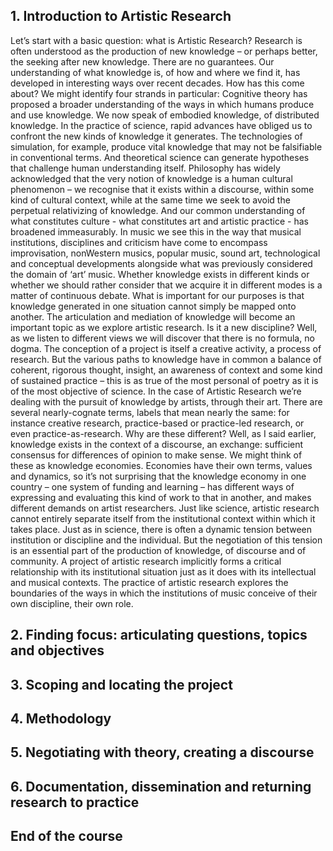 ## 1. Introduction to Artistic Research

Let’s start with a basic question: what is Artistic Research? Research is often understood as the production of new knowledge – or perhaps better, the seeking after new knowledge. There are no guarantees. Our understanding of what knowledge is, of how and where we find it, has developed in interesting ways over recent decades. How has this come about? We might identify four strands in particular: Cognitive theory has proposed a broader understanding of the ways in which humans produce and use knowledge. We now speak of embodied knowledge, of distributed knowledge. In the practice of science, rapid advances have obliged us to confront the new kinds of knowledge it generates. The technologies of simulation, for example, produce vital knowledge that may not be falsifiable in conventional terms. And theoretical science can generate hypotheses that challenge human understanding itself. Philosophy has widely acknowledged that the very notion of knowledge is a human cultural phenomenon – we recognise that it exists within a discourse, within some kind of cultural context, while at the same time we seek to avoid the perpetual relativizing of knowledge. And our common understanding of what constitutes culture - what constitutes art and artistic practice - has broadened immeasurably. In music we see this in the way that musical institutions, disciplines and criticism have come to encompass improvisation, nonWestern musics, popular music, sound art, technological and conceptual developments alongside what was previously considered the domain of ‘art’ music. Whether knowledge exists in different kinds or whether we should rather consider that we acquire it in different modes is a matter of continuous debate. What is important for our purposes is that knowledge generated in one situation cannot simply be mapped onto another. The articulation and mediation of knowledge will become an important topic as we explore artistic research. Is it a new discipline? Well, as we listen to different views we will discover that there is no formula, no dogma. The conception of a project is itself a creative activity, a process of research. But the various paths to knowledge have in common a balance of coherent, rigorous thought, insight, an awareness of context and some kind of sustained practice – this is as true of the most personal of poetry as it is of the most objective of science. In the case of Artistic Research we’re dealing with the pursuit of knowledge by artists, through their art. There are several nearly-cognate terms, labels that mean nearly the same: for instance creative research, practice-based or practice-led research, or even practice-as-research. Why are these different? Well, as I said earlier, knowledge exists in the context of a discourse, an exchange: sufficient consensus for differences of opinion to make sense. We might think of these as knowledge economies. Economies have their own terms, values and dynamics, so it’s not surprising that the knowledge economy in one country – one system of funding and learning – has different ways of expressing and evaluating this kind of work to that in another, and makes different demands on artist researchers. Just like science, artistic research cannot entirely separate itself from the institutional context within which it takes place. Just as in science, there is often a dynamic tension between institution or discipline and the individual. But the negotiation of this tension is an essential part of the production of knowledge, of discourse and of community. A project of artistic research implicitly forms a critical relationship with its institutional situation just as it does with its intellectual and musical contexts. The practice of artistic research explores the boundaries of the ways in which the institutions of music conceive of their own discipline, their own role.
## 2. Finding focus: articulating questions, topics and objectives
    
## 3. Scoping and locating the project
    
## 4. Methodology
    
## 5. Negotiating with theory, creating a discourse
    
## 6. Documentation, dissemination and returning research to practice
    
## End of the course